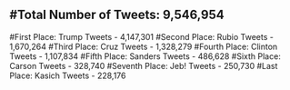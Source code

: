 #Total Number of Tweets: 9,546,954 
---
#First Place: Trump Tweets - 4,147,301
#Second Place: Rubio Tweets - 1,670,264
#Third Place: Cruz Tweets - 1,328,279
#Fourth Place: Clinton Tweets - 1,107,834
#Fifth Place: Sanders Tweets - 486,628
#Sixth Place: Carson Tweets - 328,740
#Seventh Place: Jeb! Tweets - 250,730
#Last Place: Kasich Tweets - 228,176
